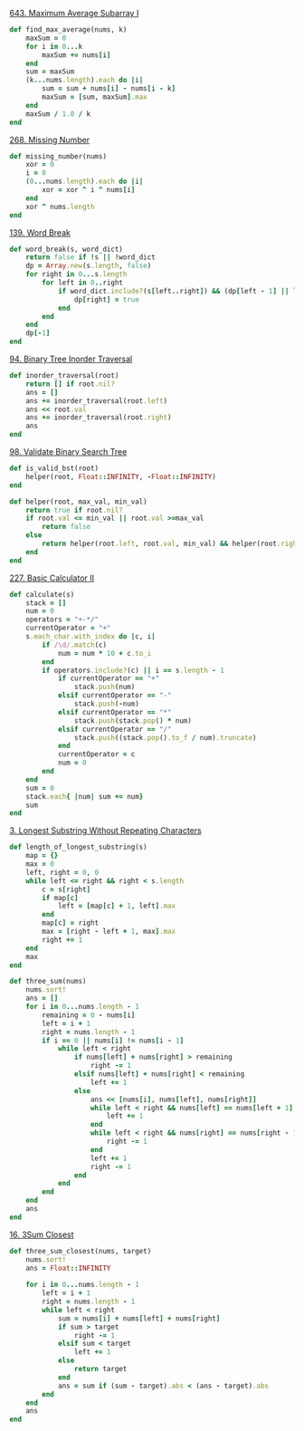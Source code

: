 [643. Maximum Average Subarray I](https://leetcode.com/problems/maximum-average-subarray-i/)
```ruby
def find_max_average(nums, k)
    maxSum = 0
    for i in 0...k
        maxSum += nums[i]
    end
    sum = maxSum
    (k...nums.length).each do |i|
        sum = sum + nums[i] - nums[i - k]
        maxSum = [sum, maxSum].max
    end
    maxSum / 1.0 / k
end
```

[268. Missing Number](https://leetcode.com/problems/missing-number/)
```ruby
def missing_number(nums)
    xor = 0
    i = 0
    (0...nums.length).each do |i|
        xor = xor ^ i ^ nums[i]
    end
    xor ^ nums.length
end
```

[139. Word Break](https://leetcode.com/problems/word-break/)
```ruby
def word_break(s, word_dict)
    return false if !s || !word_dict
    dp = Array.new(s.length, false)
    for right in 0...s.length
        for left in 0..right
            if word_dict.include?(s[left..right]) && (dp[left - 1] || left == 0)
                dp[right] = true
            end
        end
    end
    dp[-1]
end
```

[94. Binary Tree Inorder Traversal](https://leetcode.com/problems/binary-tree-inorder-traversal/)
```ruby
def inorder_traversal(root)
    return [] if root.nil?
    ans = []
    ans += inorder_traversal(root.left)
    ans << root.val
    ans += inorder_traversal(root.right)
    ans
end
```

[98. Validate Binary Search Tree](https://leetcode.com/problems/validate-binary-search-tree/)
```ruby
def is_valid_bst(root)
    helper(root, Float::INFINITY, -Float::INFINITY)
end

def helper(root, max_val, min_val)
    return true if root.nil?
    if root.val <= min_val || root.val >=max_val
        return false
    else
        return helper(root.left, root.val, min_val) && helper(root.right, max_val, root.val)
    end
end
```

[227. Basic Calculator II](https://leetcode.com/problems/basic-calculator-ii/)
```ruby
def calculate(s)
    stack = []
    num = 0
    operators = "+-*/"
    currentOperator = "+"
    s.each_char.with_index do |c, i|
        if /\d/.match(c)
            num = num * 10 + c.to_i
        end
        if operators.include?(c) || i == s.length - 1
            if currentOperator == "+"
                stack.push(num)
            elsif currentOperator == "-"
                stack.push(-num)
            elsif currentOperator == "*"
                stack.push(stack.pop() * num)
            elsif currentOperator == "/"
                stack.push((stack.pop().to_f / num).truncate)
            end
            currentOperator = c
            num = 0
        end
    end
    sum = 0
    stack.each{ |num| sum += num}
    sum
end
```

[3. Longest Substring Without Repeating Characters](https://leetcode.com/problems/longest-substring-without-repeating-characters/)
```ruby
def length_of_longest_substring(s)
    map = {}
    max = 0
    left, right = 0, 0
    while left <= right && right < s.length
        c = s[right]
        if map[c]
            left = [map[c] + 1, left].max
        end
        map[c] = right
        max = [right - left + 1, max].max
        right += 1
    end
    max
end
```

[](https://leetcode.com/problems/3sum/)

```ruby
def three_sum(nums)
    nums.sort!
    ans = []
    for i in 0...nums.length - 1
        remaining = 0 - nums[i]
        left = i + 1
        right = nums.length - 1
        if i == 0 || nums[i] != nums[i - 1]
            while left < right
                if nums[left] + nums[right] > remaining
                    right -= 1
                elsif nums[left] + nums[right] < remaining
                    left += 1
                else
                    ans << [nums[i], nums[left], nums[right]]
                    while left < right && nums[left] == nums[left + 1]
                        left += 1
                    end
                    while left < right && nums[right] == nums[right - 1]
                        right -= 1
                    end
                    left += 1
                    right -= 1
                end
            end
        end
    end
    ans
end
```

[16. 3Sum Closest](https://leetcode.com/problems/3sum-closest/)

```ruby
def three_sum_closest(nums, target)
    nums.sort!
    ans = Float::INFINITY
    
    for i in 0...nums.length - 1
        left = i + 1
        right = nums.length - 1
        while left < right
            sum = nums[i] + nums[left] + nums[right]
            if sum > target
                right -= 1
            elsif sum < target
                left += 1
            else
                return target
            end
            ans = sum if (sum - target).abs < (ans - target).abs
        end
    end
    ans
end
```